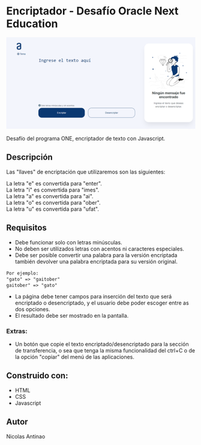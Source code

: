 # Encriptador - Desafío Oracle Next Education

![Encriptador](./img/Encriptador.png)

Desafío del programa ONE, encriptador de texto con Javascript.

## Descripción

Las "llaves" de encriptación que utilizaremos son las siguientes:

La letra "e" es convertida para "enter".  
La letra "i" es convertida para "imes".  
La letra "a" es convertida para "ai".  
La letra "o" es convertida para "ober".  
La letra "u" es convertida para "ufat".

## Requisitos

* Debe funcionar solo con letras minúsculas.
* No deben ser utilizados letras con acentos ni caracteres especiales.
* Debe ser posible convertir una palabra para la versión encriptada también devolver una palabra encriptada para su versión original.

```
Por ejemplo:
"gato" => "gaitober"
gaitober" => "gato"
```

* La página debe tener campos para inserción del texto que será encriptado o desencriptado, y el usuario debe poder escoger entre as dos opciones.
* El resultado debe ser mostrado en la pantalla.

### Extras:

* Un botón que copie el texto encriptado/desencriptado para la sección de transferencia, o sea que tenga la misma funcionalidad del ctrl+C o de la opción "copiar" del menú de las aplicaciones.

## Construido con: 

* HTML
* CSS
* Javascript

## Autor

Nicolas Antinao

